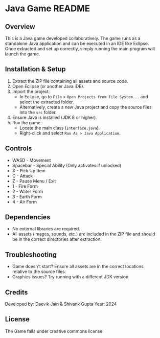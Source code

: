 # Java Game README

## Overview
This is a Java game developed collaboratively. The game runs as a standalone Java application and can be executed in an IDE like Eclipse. Once extracted and set up correctly, simply running the main program will launch the game.

## Installation & Setup
1. Extract the ZIP file containing all assets and source code.
2. Open Eclipse (or another Java IDE).
3. Import the project:
   - In Eclipse, go to `File` > `Open Projects from File System...` and select the extracted folder.
   - Alternatively, create a new Java project and copy the source files into the `src` folder.
4. Ensure Java is installed (JDK 8 or higher).
5. Run the game:
   - Locate the main class (`Interface.java`).
   - Right-click and select `Run As > Java Application`.

## Controls
- WASD - Movement
- Spacebar - Special Ability (Only activates if unlocked)
- X - Pick Up Item
- C - Attack
- Z - Pause Menu / Exit
- 1 - Fire Form
- 2 - Water Form
- 3 - Earth Form
- 4 - Air Form

## Dependencies
- No external libraries are required.
- All assets (images, sounds, etc.) are included in the ZIP file and should be in the correct directories after extraction.

## Troubleshooting
- Game doesn't start? Ensure all assets are in the correct locations relative to the source files.
- Graphics issues? Try running with a different JDK version.

## Credits
Developed by: Daevik Jain & Shivank Gupta
Year: 2024

## License
The Game falls under creative commons license
